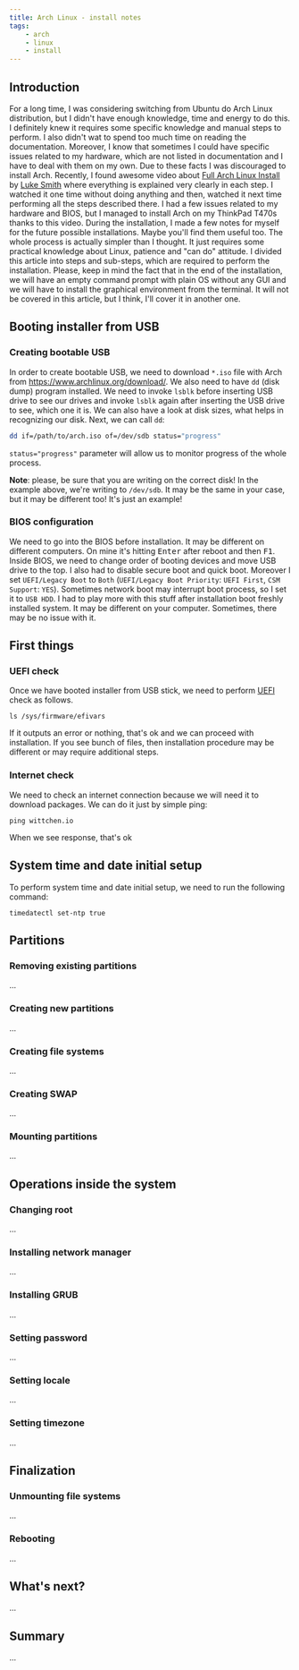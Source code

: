 ```yaml
---
title: Arch Linux - install notes
tags:
    - arch
    - linux
    - install
---
```


## Introduction

For a long time, I was considering switching from Ubuntu do Arch Linux distribution, but I didn't have enough knowledge, time and energy to do this. I definitely knew it requires some specific knowledge and manual steps to perform. I also didn't wat to spend too much time on reading the documentation. Moreover, I know that sometimes I could have specific issues related to my hardware, which are not listed in documentation and I have to deal with them on my own. Due to these facts I was discouraged to install Arch. Recently, I found awesome video about [Full Arch Linux Install](https://www.youtube.com/watch?v=4PBqpX0_UOc) by [Luke Smith](https://www.youtube.com/channel/UC2eYFnH61tmytImy1mTYvhA) where everything is explained very clearly in each step. I watched it one time without doing anything and then, watched it next time performing all the steps described there. I had a few issues related to my hardware and BIOS, but I managed to install Arch on my ThinkPad T470s thanks to this video. During the installation, I made a few notes for myself for the future possible installations. Maybe you'll find them useful too. The whole process is actually simpler than I thought. It just requires some practical knowledge about Linux, patience and "can do" attitude. I divided this article into steps and sub-steps, which are required to perform the installation. Please, keep in mind the fact that in the end of the installation, we will have an empty command prompt with plain OS without any GUI and we will have to install the graphical environment from the terminal. It will not be covered in this article, but I think, I'll cover it in another one.

## Booting installer from USB

### Creating bootable USB

In order to create bootable USB, we need to download `*.iso` file with Arch from https://www.archlinux.org/download/. We also need to have `dd` (disk dump) program installed. We need to invoke `lsblk` before inserting USB drive to see our drives and invoke `lsblk` again after inserting the USB drive to see, which one it is. We can also have a look at disk sizes, what helps in recognizing our disk. Next, we can call `dd`:

```bash
dd if=/path/to/arch.iso of=/dev/sdb status="progress"
```

`status="progress"` parameter will allow us to monitor progress of the whole process.

**Note**: please, be sure that you are writing on the correct disk! In the example above, we're writing to `/dev/sdb`. It may be the same in your case, but it may be different too! It's just an example!

### BIOS configuration

We need to go into the BIOS before installation. It may be different on different computers. On mine it's hitting <kbd>Enter</kbd> after reboot and then <kbd>F1</kbd>. Inside BIOS, we need to change order of booting devices and move USB drive to the top. I also had to disable secure boot and quick boot. Moreover I set `UEFI/Legacy Boot` to `Both` (`UEFI/Legacy Boot Priority`: `UEFI First`, `CSM Support`: `YES`). Sometimes network boot may interrupt boot process, so I set it to `USB HDD`. I had to play more with this stuff after installation boot freshly installed system. It may be different on your computer. Sometimes, there may be no issue with it.

## First things

### UEFI check

Once we have booted installer from USB stick, we need to perform [UEFI](https://pl.wikipedia.org/wiki/Unified_Extensible_Firmware_Interface) check as follows.

```
ls /sys/firmware/efivars
```

If it outputs an error or nothing, that's ok and we can proceed with installation. If you see bunch of files, then installation procedure may be different or may require additional steps.

### Internet check

We need to check an internet connection because we will need it to download packages. We can do it just by simple ping:

```
ping wittchen.io
```

When we see response, that's ok

## System time and date initial setup

To perform system time and date initial setup, we need to run the following command:

```
timedatectl set-ntp true
```

## Partitions

### Removing existing partitions

...

### Creating new partitions

...

### Creating file systems

...

### Creating SWAP

...

### Mounting partitions

...

## Operations inside the system

### Changing root

...

### Installing network manager

...

### Installing GRUB

...

### Setting password

...

### Setting locale

...

### Setting timezone

...

## Finalization

### Unmounting file systems

...

### Rebooting

...

## What's next?

...

## Summary

...
